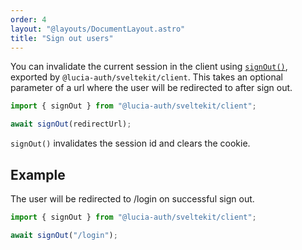 ```yaml
---
order: 4
layout: "@layouts/DocumentLayout.astro"
title: "Sign out users"
---
```


You can invalidate the current session in the client using [`signOut()`](/reference/api/client-api#signout), exported by `@lucia-auth/sveltekit/client`. This takes an optional parameter of a url where the user will be redirected to after sign out.

```ts
import { signOut } from "@lucia-auth/sveltekit/client";

await signOut(redirectUrl);
```

`signOut()` invalidates the session id and clears the cookie.

## Example

The user will be redirected to /login on successful sign out.

```ts
import { signOut } from "@lucia-auth/sveltekit/client";

await signOut("/login");
```
